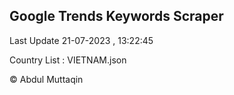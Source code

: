 

## Google Trends Keywords Scraper 
 
Last Update 21-07-2023 , 13:22:45

Country List :
VIETNAM.json



© Abdul Muttaqin 

